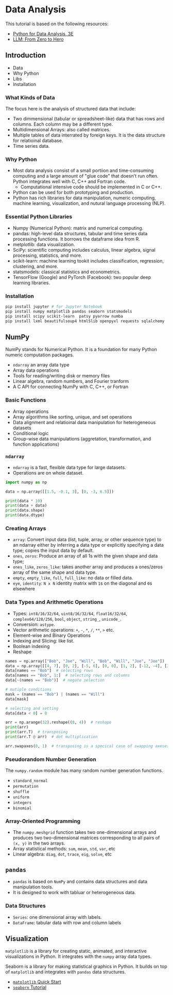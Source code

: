 # Data Analysis

This tutorial is based on the following resources:

- [Python for Data Analysis, 3E](https://wesmckinney.com/book/)
- [LLM: From Zero to Hero](https://waylandzhang.github.io/en)

## Introduction

- Data
- Why Python
- Libs
- Installation

### What Kinds of Data

The focus here is the analysis of structured data that include:

- Two dimmensional (tabular or spreadsheet-like) data that has rows and columns. Each column may be a different type.
- Multidimensional Arrays: also called matrices.
- Multiple tables of data interrated by foreign keys. It is the data structure for relatioinal database.
- Time series data.

### Why Python

- Most data analysis consist of a small portiion and time-consuming computing and a large amount of "glue code" that doesn't run often. Python integrates well with C, C++ and Fortran code.
  - Computational intensive code should be implemented in C or C++.
- Python can be used for both prototyping and production.
- Python has rich libraries for data manipulation, numeric computing, machine learning, visualization, and nutural language processing (NLP).

### Essential Python Libraries

- Numpy (Numerical Python): matrix and numerical computing.
- pandas: high-level data structures, tabular and time series data processing functions. It borrows the dataframe idea from R.
- metplotlib: data visualization.
- SciPy: scientific computing includes calculus, linear algebra, signal processing, statistics, and more.
- scikit-learn: machine learning tookit includes classification, regression, clustering, and more.
- statsmodels: classical statistics and econometrics.
- TensorFlow (Google) and PyTorch (Facebook): two popular deep learning libraries.

### Installation

```sh
pip install jupyter # for Jupyter Notebook
pip install numpy matplotlib pandas seaborn statsmodels
pip install scipy scikit-learn  patsy pyarrow numba
pip install lxml beautifulsoup4 html5lib openpyxl requests sqlalchemy 
```

## NumPy

NumPy stands for Numerical Python. It is a foundation for many Python numeric computation packages.

- `ndarray` an array data type
- Array data operations
- Tools for reading/writing disk or memory files
- Linear algebra, random numbers, and Fourier tranform
- A C API for connecting NumPy with C, C++, or Fortran

### Basic Functions

- Array operations
- Array algorithms like sorting, unique, and set operations
- Data alignment and relatioinal data manipulation for heterogeneous datasets
- Conditional logic
- Group-wise data manipulations (aggretation, transformation, and function applications)

### `ndarray`

- `ndarray` is a fast, flexible data type for large datasets.
- Operations are on whole dataset.


```python
import numpy as np

data = np.array([[1.5, -0.1, 3], [0, -3, 6.5]])

print(data * 10)
print(data + data)
print(data.shape)
print(data.dtype)
```

### Creating Arrays

- `array`: Convert input data (list, tuple, array, or other sequence type) to an ndarray either by inferring a data type or explicitly specifying a data type; copies the input data by default.
- `ones`, `zeros`: Produce an array of all 1s with the given shape and data type;
- `ones_like`, `zeros_like`: takes another array and produces a ones/zeros array of the same shape and data type.
- `empty`, `empty_like`, `full`, `full_like`: no data or filled data.
- `eye`, `identity`: `N x N` identity matrix with `1`s on the diagonal and `0`s elsewhere

### Data Types and Arithmetic Operations

- Types: `int8/16/32/64`, `uint8/16/32/64`, `float16/32/64`, `complex64/128/256`, `bool`, `object`, `string_`, `unicode_`.
- Conversion:  `astype`.
- Vector arithmetic operations: `+`, `-`, `*`, `/`, `**`, `>` etc.
- Element-wise and Binary Operations
- Indexing and Slicing: like list.
- Boolean indexing
- Reshape



```python
names = np.array(["Bob", "Joe", "Will", "Bob", "Will", "Joe", "Joe"])
data = np.array([[4, 7], [0, 2], [-5, 6], [0, 0], [1, 2], [-12, -4], [3, 4]])
data[names == "Bob"]  # selecting rows
data[names == "Bob", 1:]  # selecting rows and columns
data[~(names == "Bob")]  # negate selection

# mutiple conditions
mask = (names == "Bob") | (names == "Will")
data[mask]

# selecting and setting
data[data < 0] = 0
```


```python
arr = np.arange(32).reshape((8, 4))  # reshape
print(arr)
print(arr.T)  # transposing
print(arr.T @ arr)  # dot multiplication

arr.swapaxes(0, 1)  # transposing is a specical case of swapping axeses
```

### Pseudorandom Number Generation

The `numpy.random` module has many random number generation functions.

- `standard_normal`
- `permutation`
- `shuffle`
- `uniform`
- `integers`
- `binomial`

### Array-Oriented Programming

- The `numpy.meshgrid` function takes two one-dimensional arrays and produces two two-dimensional matrices corresponding to all pairs of `(x, y)` in the two arrays.
- Array statistical methods: `sum`, `mean`, `std`, `var`, etc
- Linear algebra: `diag`, `dot`, `trace`, `eig`, `solve`, etc

## `pandas`

- `pandas` is based on `NumPy` and contains data structures and data manipulation tools.
- It is designed to work with tabluar or heterogeneous data.


### Data Structures

- `Series`: one dimensional array with labels.
- `DataFrame`: tabular data with row and column labels

## Visualization

`matplotlib` is a  library for creating static, animated, and interactive visualizations in Python. It integrates with the `numpy` array data types.

Seaborn is a library for making statistical graphics in Python. It builds on top of `matplotlib` and integrates with `pandas` data structures.

- [`matplotlib` Quick Start](https://matplotlib.org/stable/users/explain/quick_start.html#quick-start)
- [`seaborn` Tutorial](https://seaborn.pydata.org/tutorial.html)

